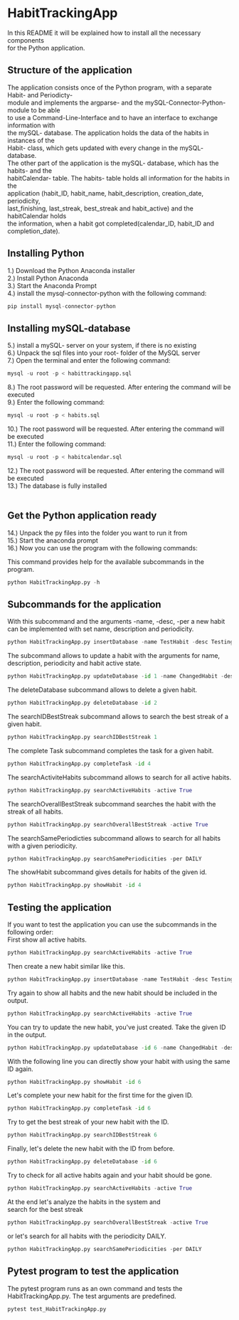 # HabitTrackingApp
In this README it will be explained how to install all the necessary components</br>
for the Python application. </br>
## Structure of the application
The application consists once of the Python program, with a separate Habit- and Periodicty-</br>
module and implements the argparse- and the mySQL-Connector-Python- module to be able</br>
to use a Command-Line-Interface and to have an interface to exchange information with</br>
the mySQL- database. The application holds the data of the habits in instances of the</br>
Habit- class, which gets updated with every change in the mySQL- database. </br>
The other part of the application is the mySQL- database, which has the habits- and the</br>
habitCalendar- table. The habits- table holds all information for the habits in the</br>
application (habit_ID, habit_name, habit_description, creation_date, periodicity,</br> 
last_finishing, last_streak, best_streak and habit_active) and the habitCalendar holds</br>
the information, when a habit got completed(calendar_ID, habit_ID and completion_date).

## Installing Python
1.) Download the Python Anaconda installer </br>
2.) Install Python Anaconda </br>
3.) Start the Anaconda Prompt </br>
4.) install the mysql-connector-python with the following command:
```python
pip install mysql-connector-python
``` 
## Installing mySQL-database
5.) install a mySQL- server on your system, if there is no existing </br>
6.) Unpack the sql files into your root- folder of the MySQL server </br>
7.) Open the terminal and enter the following command:
```python
mysql -u root -p < habittrackingapp.sql
``` 
8.) The root password will be requested. After entering the command will be executed </br>
9.) Enter the following command:
```python
mysql -u root -p < habits.sql
```
10.) The root password will be requested. After entering the command will be executed </br>
11.) Enter the following command:
```python
mysql -u root -p < habitcalendar.sql
``` 
12.) The root password will be requested. After entering the command will be executed </br>
13.) The database is fully installed </br></br>
## Get the Python application ready
14.) Unpack the py files into the folder you want to run it from </br>
15.) Start the anaconda prompt </br>
16.) Now you can use the program with the following commands:

This command provides help for the available subcommands in the program.
```python
python HabitTrackingApp.py -h
```
## Subcommands for the application
With this subcommand and the arguments -name, -desc, -per a new habit can be implemented with
set name, description and periodicity.
```python
python HabitTrackingApp.py insertDatabase -name TestHabit -desc Testing -per WEEKLY
```

The subcommand allows to update a habit with the arguments for name, description, periodicity and habit active state.
```python
python HabitTrackingApp.py updateDatabase -id 1 -name ChangedHabit -desc Changed -per DAILY -active True
```

The deleteDatabase subcommand allows to delete a given habit.
```python
python HabitTrackingApp.py deleteDatabase -id 2
```

The searchIDBestStreak subcommand allows to search the best streak of a given habit.
```python
python HabitTrackingApp.py searchIDBestStreak 1
```

The complete Task subcommand completes the task for a given habit.
```python
python HabitTrackingApp.py completeTask -id 4
```

The searchActiviteHabits subcommand allows to search for all active habits.
```python
python HabitTrackingApp.py searchActiveHabits -active True
```

The searchOverallBestStreak subcommand searches the habit with the streak of all habits.
```python
python HabitTrackingApp.py searchOverallBestStreak -active True
```

The searchSamePeriodicties subcommand allows to search for all habits with a given periodicity.
```python
python HabitTrackingApp.py searchSamePeriodicities -per DAILY
```

The showHabit subcommand gives details for habits of the given id.
```python
python HabitTrackingApp.py showHabit -id 4
```
## Testing the application 
If you want to test the application you can use the subcommands in the following order: </br>
First show all active habits.
```python
python HabitTrackingApp.py searchActiveHabits -active True
```
Then create a new habit similar like this.
```python
python HabitTrackingApp.py insertDatabase -name TestHabit -desc Testing -per WEEKLY
```
Try again to show all habits and the new habit should be included in the output.
```python
python HabitTrackingApp.py searchActiveHabits -active True
```
You can try to update the new habit, you've just created. Take the given ID in the output.
```python
python HabitTrackingApp.py updateDatabase -id 6 -name ChangedHabit -desc Changed -per DAILY -active True
```
With the following line you can directly show your habit with using the same ID again.
```python
python HabitTrackingApp.py showHabit -id 6
```
Let's complete your new habit for the first time for the given ID.
```python
python HabitTrackingApp.py completeTask -id 6
```
Try to get the best streak of your new habit with the ID.
```python
python HabitTrackingApp.py searchIDBestStreak 6
```
Finally, let's delete the new habit with the ID from before.
```python
python HabitTrackingApp.py deleteDatabase -id 6
```
Try to check for all active habits again and your habit should be gone.
```python
python HabitTrackingApp.py searchActiveHabits -active True
```
At the end let's analyze the habits in the system and </br>
search for the best streak
```python
python HabitTrackingApp.py searchOverallBestStreak -active True
```
or let's search for all habits with the periodicity DAILY.
```python
python HabitTrackingApp.py searchSamePeriodicities -per DAILY
```

## Pytest program to test the application
The pytest program runs as an own command and tests the HabitTrackingApp.py. The test arguments are predefined.
```python
pytest test_HabitTrackingApp.py
```


